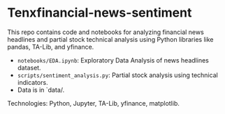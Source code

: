 # Tenxfinancial-news-sentiment


This repo contains code and notebooks for analyzing financial news headlines and partial stock technical analysis using Python libraries like pandas, TA-Lib, and yfinance.

- `notebooks/EDA.ipynb`: Exploratory Data Analysis of news headlines dataset.
- `scripts/sentiment_analysis.py`: Partial stock analysis using technical indicators.
- Data is in `data/.

Technologies: Python, Jupyter, TA-Lib, yfinance, matplotlib.
